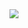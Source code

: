 <a href="https://bdcallingacademy.com/">
<img style={with:"100%"} src="https://i.postimg.cc/nr0HdgzF/screencapture-bdcallingacademy-2024-02-24-11-36-09.png" />
</a>
